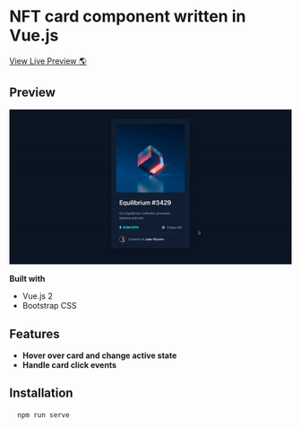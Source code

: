 # NFT card component written in Vue.js

[View Live Preview 🌎](https://nft-card-component-omega.vercel.app/)

## Preview

![Alt Text](https://github.com/johnnyperdomo/nft-card-component/blob/main/src/assets/nft-card.gif)

**Built with**
- Vue.js 2
- Bootstrap CSS

## Features
- **Hover over card and change active state**
- **Handle card click events**

## Installation
```
  npm run serve
  ```
